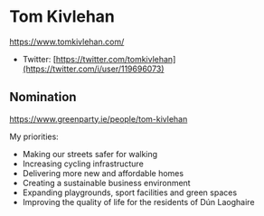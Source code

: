 # Tom Kivlehan

https://www.tomkivlehan.com/

* Twitter: [https://twitter.com/tomkivlehan](https://twitter.com/i/user/119696073)

## Nomination

https://www.greenparty.ie/people/tom-kivlehan


My priorities:

* Making our streets safer for walking
* Increasing cycling infrastructure
* Delivering more new and affordable homes
* Creating a sustainable business environment
* Expanding playgrounds, sport facilities and green spaces
* Improving the quality of life for the residents of Dún Laoghaire
